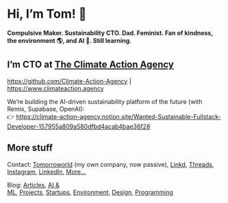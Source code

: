 # Hi, I’m Tom! 👋

**Compulsive Maker. Sustainability CTO. Dad. Feminist. Fan of kindness, the environment 🌎, and AI 🧠. Still learning.**

## I’m CTO at [The Climate Action Agency](https://github.com/Climate-Action-Agency)

https://github.com/Climate-Action-Agency | https://www.climateaction.agency

We’re building the AI-driven sustainability platform of the future (with Remix, Supabase, OpenAI):\
👉 https://climate-action-agency.notion.site/Wanted-Sustainable-Fullstack-Developer-157955a809a580dfbd4acab4bae36f28

## More stuff

Contact: [Tomorroworld](https://www.tomorroworld.com/) (my own company, now passive), [Linkd](https://linkd.fyi/@tomsoderlund "My recently published links"), [Threads](https://www.threads.net/@tomsoderlund), [Instagram](https://www.instagram.com/tomsoderlund/), [LinkedIn](https://www.linkedin.com/in/tomsoderlund/), [More...](https://www.tomsoderlund.com/links)

Blog: [Articles](https://www.tomsoderlund.com/articles), [AI & ML](https://www.tomsoderlund.com/ai), [Projects](https://www.tomsoderlund.com/projects), [Startups](https://www.tomsoderlund.com/startups), [Environment](https://www.tomsoderlund.com/environment), [Design](https://www.tomsoderlund.com/design), [Programming](https://www.tomsoderlund.com/programming)
